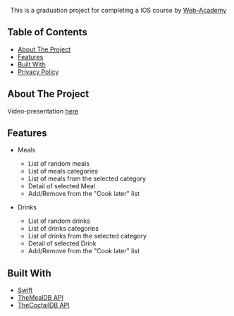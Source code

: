 <!-- PROJECT LOGO -->

  <p align="center">
    This is a graduation project for completing a IOS course by <a href="https://web-academy.ua/"> Web-Academy</a>
  </p>

<!-- TABLE OF CONTENTS -->
## Table of Contents

* [About The Project](#about-the-project)
* [Features](#features)
* [Built With](#built-with)
* [Privacy Policy](PrivacyPolicy.md)

<!-- ABOUT THE PROJECT -->
## About The Project

Video-presentation [here](https://youtu.be/j1MdIVr5qHI)


## Features
- Meals
   - List of random meals
   - List of meals categories 
   - List of meals from the selected category
   - Detail of selected Meal
   - Add/Remove from the "Cook later" list
   
- Drinks
   - List of random drinks
   - List of drinks categories 
   - List of drinks from the selected category
   - Detail of selected Drink
   - Add/Remove from the "Cook later" list

## Built With
* [Swift](https://developer.apple.com/swift/)
* [TheMealDB API](https://www.themealdb.com/)
* [TheCoctailDB API](https://www.thecocktaildb.com/)
